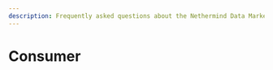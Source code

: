 ```yaml
---
description: Frequently asked questions about the Nethermind Data Marketplace - Consumer
---
```


# Consumer

